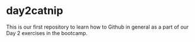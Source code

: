 # day2catnip
This is our first repository to learn how to Github in general as a part of our Day 2 exercises in the bootcamp. 
